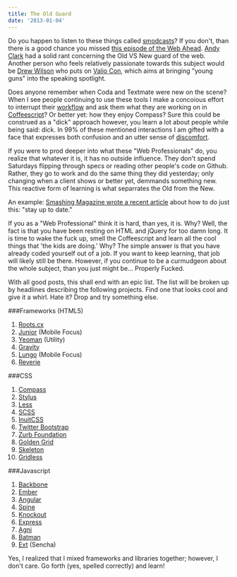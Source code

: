 ```yaml
---
title: The Old Guard
date: '2013-01-04'
---
```


Do you happen to listen to these things called [smodcasts][1]? If you don't,
than there is a good chance you missed [this episode of the Web Ahead][2].
[Andy Clark][3] had a solid rant concerning the Old VS New guard of the web.
Another person who feels relatively passionate towards this subject would be
[Drew Wilson][4] who puts on [Valio Con][5], which aims at bringing "young guns"
into the speaking spotlight.

Does anyone remember when Coda and Textmate were new on the scene? When I see
people continuing to use these tools I make a concoious effort to interrupt their
[workflow][7] and ask them what they are working on in [Coffeescript][6]? Or
better yet: how they enjoy Compass? Sure this could be construed as a "dick"
approach however, you learn a lot about people while being said: dick. In 99%
of these mentioned interactions I am gifted with a face that expresses both
confusion and an utter sense of [discomfort][8].

If you were to prod deeper into what these "Web Professionals" do, you realize
that whatever it is, it has no outside influence. They don't spend Saturdays
flipping through specs or reading other people's code on Github. Rather, they
go to work and do the same thing they did yesterday; only changing when a client
shows or better yet, demmands something new. This reactive form of learning
is what separrates the Old from the New.

An example: [Smashing Magazine wrote a recent article][9] about how to do just
this: "stay up to date."

If you as a "Web Professional" think it is hard, than
yes, it is. Why? Well, the fact is that you have been resting on HTML and jQuery
for too damn long. It is time to wake the fuck up, smell the Coffeescript and
learn all the cool things that 'the kids are doing.' Why? The simple answer is
that you have already coded yourself out of a job. If you want to keep learning,
that job will likely still be there. However, if you continue to be a curmudgeon
about the whole subject, than you just might be... Properly Fucked.

With all good posts, this shall end with an epic list. The list will be broken
up by headlines describing the following projects. Find one that looks cool and
give it a whirl. Hate it? Drop and try something else.

###Frameworks (HTML5)

1. [Roots.cx][10]
1. [Junior][11] (Mobile Focus)
1. [Yeoman][12] (Utility)
1. [Gravity][18]
1. [Lungo][13] (Mobile Focus)
1. [Reverie][14]

###CSS

1. [Compass][32]
1. [Stylus][15]
1. [Less][16]
1. [SCSS][17]
1. [InuitCSS][19]
1. [Twitter Bootstrap][20]
1. [Zurb Foundation][21]
1. [Golden Grid][22]
1. [Skeleton][23]
1. [Gridless][24]

###Javascript

1. [Backbone][25]
1. [Ember][26]
1. [Angular][27]
1. [Spine][28]
1. [Knockout][29]
1. [Express][30]
1. [Agni][31]
1. [Batman][33]
1. [Ext][34] (Sencha)

Yes, I realized that I mixed frameworks and libraries together; however, I don't
care. Go forth (yes, spelled correctly) and learn!

[1]: https://en.wikipedia.org/wiki/Podcast
[2]: http://5by5.tv/webahead/45
[3]: https://twitter.com/Malarkey
[4]: http://www.drewwilson.com/
[5]: http://valiocon.com/
[6]: http://coffeescript.org/
[7]: https://gimmebar.com/view/50730705aac422613b000001/big
[8]: https://gimmebar.com/view/50368ee329ca154c66000002/big
[9]: http://www.smashingmagazine.com/2012/12/22/talks-to-help-you-become-a-better-front-end-engineer-in-2013/
[10]: http://roots.cx/
[11]: http://justspamjustin.github.com/junior/#home
[12]: http://yeoman.io/
[13]: #
[14]: http://themefortress.com/reverie/
[15]: http://learnboost.github.com/stylus/
[16]: http://lesscss.org/
[17]: http://sass-lang.com/
[18]: http://gravityframework.com/
[19]: http://inuitcss.com/
[20]: http://twitter.github.com/bootstrap/
[21]: http://foundation.zurb.com/
[22]: http://goldengridsystem.com/
[23]: http://www.getskeleton.com/
[24]: #
[25]: http://backbonejs.org/
[26]: http://emberjs.com/
[27]: http://angularjs.org/
[28]: http://spinejs.com/
[29]: http://knockoutjs.com/
[30]: http://expressjs.com/
[31]: http://lortabac.github.com/agni/
[32]: http://compass-style.org/
[33]: http://batmanjs.org/
[34]: http://www.sencha.com/
